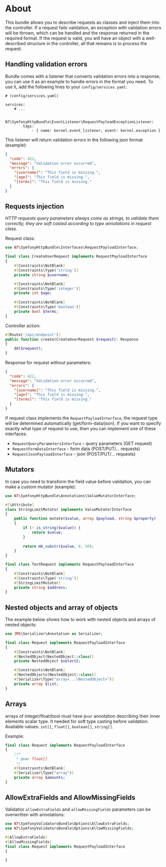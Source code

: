 # About

This bundle allows you to describe requests as classes and inject them into the controller. If a request fails validation, an exception with validation errors will be thrown, which can be handled and the response returned in the required format. If the request is valid, you will have an object with a well-described structure in the controller, all that remains is to process the request.

## Handling validation errors

Bundle comes with a listener that converts validation errors into a response, you can use it as an example to handle errors in the format you need. To use it, add the following lines to your `config/services.yaml`:

```
# (config/services.yaml)

services:
    # ...
    
    N7\SymfonyHttpBundle\EventListener\RequestPayloadExceptionListener:
        tags:
            - { name: kernel.event_listener, event: kernel.exception }
```

This listener will return validation errors in the following json format (example):

```json
{
  "code": 422,
  "message": "Validation error occurred",
  "errors": {
    "[username]": "This field is missing.",
    "[age]": "This field is missing.",
    "[terms]": "This field is missing."
  }
}
```

## Requests injection

*HTTP requests query parameters always come as strings, to validate them correctly, they are soft
casted according to type annotations in request class.*

Request class:

```php
use N7\SymfonyHttpBundle\Interfaces\RequestPayloadInterface;

final class CreateUserRequest implements RequestPayloadInterface
{
    #[Constraints\NotBlank]
    #[Constraints\Type('string')]
    private string $username;

    #[Constraints\NotBlank]
    #[Constraints\Type('integer')]
    private int $age;
    
    #[Constraints\NotBlank]
    #[Constraints\Type('boolean')]
    private bool $terms;
}
```

Controller action:

```php
#[Route('/api/endpoint')]
public function create(CreateUserRequest $request): Response
{
    dd($request);
}
```

Response for request without parameters:

```json
{
  "code": 422,
  "message": "Validation error occurred",
  "errors": {
    "[username]": "This field is missing.",
    "[age]": "This field is missing.",
    "[terms]": "This field is missing."
  }
}
```

If request class implements the `RequestPayloadInterface`, the request type will be determined automatically (get/form-data/json). If you want to specify exactly what type of request to use, then you can implement one of these interfaces:
- `RequestQueryParametersInterface` - query parameters (GET request)
- `RequestFormDataInterface` - form data (POST/PUT/... requests)
- `RequestJsonPayloadInterface` - json (POST/PUT/... requests)

## Mutators

In case you need to transform the field value before validation, you can make a custom mutator (example):

```php
use N7\SymfonyHttpBundle\Annotations\ValueMutatorInterface;

#[\Attribute]
class StringLimitMutator implements ValueMutatorInterface
{
    public function mutate($value, array $payload, string $property)
    {
        if (! is_string($value)) {
            return $value;
        }
    
        return mb_substr($value, 0, 50);
    }
}

final class TestRequest implements RequestPayloadInterface
{
    #[Constraints\NotBlank]
    #[Constraints\Type('string')]
    #[StringLimitMutator]
    private string $address;
}
```

## Nested objects and array of objects

The example below shows how to work with nested objects and arrays of nested objects:

```php
use JMS\Serializer\Annotation as Serializer;

final class Request implements RequestPayloadInterface
{
    #[Constraints\NotBlank]
    #[NestedObject(NestedObject::class)]
    private NestedObject $select2;

    #[Constraints\NotBlank]
    #[NestedObjects(NestedObject::class)]
    #[Serializer\Type("array<...\NestedObject>")]
    private array $list;
}
```

## Arrays

arrays of integer/float/bool must have `@var` annotation describing their inner
elements scalar type. It needed for soft type casting before validation. Available values: `int[]`,
`float[]`, `boolean[]`, `string[]`.

Example:

```php
final class Request implements RequestPayloadInterface
{
    /**
     * @var float[]
     */
    #[Constraints\NotBlank]
    #[Serializer\Type("array")]
    private array $amounts;
}
```

## AllowExtraFields and AllowMissingFields

Validatior `allowExtraFields` and `allowMissingFields` parameters can be overwritten with annotations:

```php
use N7\SymfonyValidatorsBundle\Options\AllowExtraFields;
use N7\SymfonyValidatorsBundle\Options\AllowMissingFields;

#[AllowExtraFields]
#[AllowMissingFields]
final class Request implements RequestPayloadInterface
{

}
```

